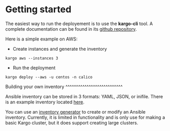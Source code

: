 Getting started
===============

The easiest way to run the deployement is to use the **kargo-cli** tool. 
A complete documentation can be found in its [github repository](https://github.com/kubespray/kargo-cli).

Here is a simple example on AWS: 

* Create instances and generate the inventory

```
kargo aws --instances 3
```

* Run the deployment 

```
kargo deploy --aws -u centos -n calico
```

Building your own inventory
^^^^^^^^^^^^^^^^^^^^^^^^^^^

Ansible inventory can be stored in 3 formats: YAML, JSON, or inifile. There is
an example inventory located
[here](https://github.com/kubernetes-incubator/kargo/blob/master/inventory/inventory.example).

You can use an
[inventory generator](https://github.com/kubernetes-incubator/kargo/blob/master/contrib/inventory_generator/inventory_generator.py)
to create or modify an Ansible inventory. Currently, it is limited in
functionality and is only use for making a basic Kargo cluster, but it does
support creating large clusters.
